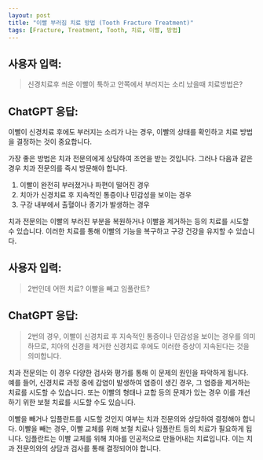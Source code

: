 ```yaml
---
layout: post
title: "이빨 부러짐 치료 방법 (Tooth Fracture Treatment)"
tags: [Fracture, Treatment, Tooth, 치료, 이빨, 방법]
---
```


## 사용자 입력:
> 신경치료후 씌운 이빨이 툭하고 안쪽에서 부러지는 소리 났을때 치료방법은?

## ChatGPT 응답:
> 

이빨이 신경치료 후에도 부러지는 소리가 나는 경우, 이빨의 상태를 확인하고 치료 방법을 결정하는 것이 중요합니다. 

가장 좋은 방법은 치과 전문의에게 상담하여 조언을 받는 것입니다. 그러나 다음과 같은 경우 치과 전문의를 즉시 방문해야 합니다.

1. 이빨이 완전히 부러졌거나 파편이 떨어진 경우
2. 치아가 신경치료 후 지속적인 통증이나 민감성을 보이는 경우
3. 구강 내부에서 출혈이나 종기가 발생하는 경우

치과 전문의는 이빨의 부러진 부분을 복원하거나 이빨을 제거하는 등의 치료를 시도할 수 있습니다. 이러한 치료를 통해 이빨의 기능을 복구하고 구강 건강을 유지할 수 있습니다.

## 사용자 입력:
> 2번인데 어떤 치료? 이빨을 빼고 임풀란트?

## ChatGPT 응답:
> 2번의 경우, 이빨이 신경치료 후 지속적인 통증이나 민감성을 보이는 경우를 의미하므로, 치아의 신경을 제거한 신경치료 후에도 이러한 증상이 지속된다는 것을 의미합니다.

치과 전문의는 이 경우 다양한 검사와 평가를 통해 이 문제의 원인을 파악하게 됩니다. 예를 들어, 신경치료 과정 중에 감염이 발생하여 염증이 생긴 경우, 그 염증을 제거하는 치료를 시도할 수 있습니다. 또는 이빨의 형태나 교합 등의 문제가 있는 경우 이를 개선하기 위한 보철 치료를 시도할 수도 있습니다.

이빨을 빼거나 임플란트를 시도할 것인지 여부는 치과 전문의와 상담하여 결정해야 합니다. 이빨을 빼는 경우, 이빨 교체를 위해 보철 치료나 임플란트 등의 치료가 필요하게 됩니다. 임플란트는 이빨 교체를 위해 치아를 인공적으로 만들어내는 치료입니다. 이는 치과 전문의와의 상담과 검사를 통해 결정되어야 합니다.

